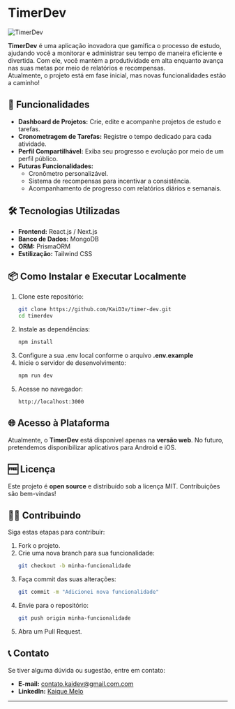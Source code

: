 # TimerDev

![TimerDev](image-4.png)

**TimerDev** é uma aplicação inovadora que gamifica o processo de estudo, ajudando você a monitorar e administrar seu tempo de maneira eficiente e divertida. Com ele, você mantém a produtividade em alta enquanto avança nas suas metas por meio de relatórios e recompensas.  
Atualmente, o projeto está em fase inicial, mas novas funcionalidades estão a caminho!

## 🚀 Funcionalidades

- **Dashboard de Projetos:** Crie, edite e acompanhe projetos de estudo e tarefas.
- **Cronometragem de Tarefas:** Registre o tempo dedicado para cada atividade.
- **Perfil Compartilhável:** Exiba seu progresso e evolução por meio de um perfil público.
- **Futuras Funcionalidades:**
  - Cronômetro personalizável.
  - Sistema de recompensas para incentivar a consistência.
  - Acompanhamento de progresso com relatórios diários e semanais.

## 🛠️ Tecnologias Utilizadas

- **Frontend:** React.js / Next.js
- **Banco de Dados:** MongoDB
- **ORM:** PrismaORM
- **Estilização:** Tailwind CSS

## 📦 Como Instalar e Executar Localmente

1. Clone este repositório:
   ```bash
   git clone https://github.com/KaiD3v/timer-dev.git
   cd timerdev
   ```
2. Instale as dependências:
   ```bash
   npm install
   ```
3. Configure a sua .env local conforme o arquivo **.env.example**
4. Inicie o servidor de desenvolvimento:
   ```bash
   npm run dev
   ```
5. Acesse no navegador:
   ```
   http://localhost:3000
   ```

## 🌐 Acesso à Plataforma

Atualmente, o **TimerDev** está disponível apenas na **versão web**. No futuro, pretendemos disponibilizar aplicativos para Android e iOS.

## 🆓 Licença

Este projeto é **open source** e distribuído sob a licença MIT. Contribuições são bem-vindas!

## 🧑‍💻 Contribuindo

Siga estas etapas para contribuir:

1. Fork o projeto.
2. Crie uma nova branch para sua funcionalidade:
   ```bash
   git checkout -b minha-funcionalidade
   ```
3. Faça commit das suas alterações:
   ```bash
   git commit -m "Adicionei nova funcionalidade"
   ```
4. Envie para o repositório:
   ```bash
   git push origin minha-funcionalidade
   ```
5. Abra um Pull Request.

## 📞 Contato

Se tiver alguma dúvida ou sugestão, entre em contato:

- **E-mail:** contato.kaidev@gmail.com.com
- **LinkedIn:** [Kaique Melo](https://www.linkedin.com/in/kaique-ricardo-de-melo-98969b256/)

---
